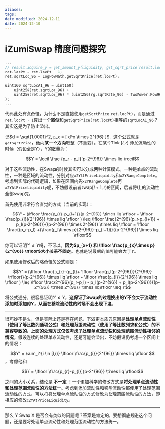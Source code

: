 ```yaml
---
aliases: 
tags: 
date_modified: 2024-12-11
date: 2024-12-10
---
```


# iZumiSwap 精度问题探究

```rust
...
// result.acquire_y = get_amount_y(liquidity, get_sqrt_price(result.loc_pt), sqrt_price_r_96, sqrt_rate_96(), false);
ret.locPt = ret.locPt - 1;
ret.sqrtLoc_96 = LogPowMath.getSqrtPrice(ret.locPt);

uint160 sqrtLocA1_96 = uint160(
    uint256(ret.sqrtLoc_96) +
    uint256(ret.sqrtLoc_96) * (uint256(rg.sqrtRate_96) - TwoPower.Pow96) / TwoPower.Pow96
);
...
```

代码此处有点奇怪，为什么不是直接使用`getSqrtPrice(ret.locPt)`，而是通过`ret.locPt - 1`算出一个**貌似**和`getSqrtPrice(ret.locPt)`相等的`sqrtLocA1_96`？其实这是为了防止溢出。

记$d = \sqrt{1.0001}^2, p_x = [ d^x \times 2^{96} ]$，这个公式就是`getSqrtPrice`，他向**某一个方向**取整（不重要）。在某个Tick $[l,r)$ 添加流动性的时候（假设全是Y），Y的数量为：

$$Y = \lceil \frac {p_r - p_l}{p-2^{96}}  \times liq \rceil$$

对于这些流动性，在Swap的时候其实可以分成两种计算模式。一种是单点的流动性，一种是区域的流动性，分别对应`x2YAtPriceLiquidity`和`x2YRangeComplete`。考虑到实际的代码逻辑，如果在区间内先`x2YRangeComplete`再 `x2YAtPriceLiquidity`呢，不妨假设前者swap$[l+1, r)$的区间，后者将$l$上的流动性全部swap完。

首先使用非常符合直觉的方式（当前的实现）：

$$Y'= (\lfloor \frac{p_{r}-p_{l+1}}{p-2^{96}} \times liq \rfloor + \lfloor \frac{p_{l}}{2^{96}} \times liq \rfloor )  
\leq \lfloor \frac{2^{96}(p_r-p_{l+1}) + p_l(p-2^{96})}{(p-2^{96}) \times 2^{96}} \times liq \rfloor 
= \lfloor \frac{(p_r-p_l) +(\frac{p_l\times p}{2^{96}}-p_{l+1})}{(p-2^{96})} \times liq \rfloor$$

你可以证明$Y' \leq Y$吗，不可以。**因为$p_{x+1} 和 \lfloor \frac{p_{x}\times p}{2^{96}} \rfloor$大小关系不固定**。也就是说最后的值可能会大于$Y$。

如果使用修改后的略奇怪的公式则是：

$$Y'
= (\lfloor \frac{p_{r}-(p_{l}+ \lfloor \frac{p_l(p-2^{96})}{2^{96}} \rfloor)}{p-2^{96}} \times liq \rfloor + \lfloor \frac{p_{l}}{2^{96}} \times liq \rfloor ) 
\leq \lfloor \frac{2^{96}(p_r-p_l) - p_l(p-2^{96}) + p_l(p-2^{96})}{(p-2^{96}) \times 2^{96}} \times liq\rfloor 
\leq Y$$

将公式通分，很容易证明$Y' \leq Y$，**这保证了Swap的过程换出的Y不会大于流动性添加时添加的Y，从而在移除流动性的时候不会出现下溢**。


---

很巧妙不是么，但是实际上还是存在问题。下溢更本质的原因是**处理单点流动性（使用了等比数列通项公式）和处理范围流动性（使用了等比数列求和公式）的不兼容导致的。上面的处理方式仅仅考虑了处理单点流动性和处理范围流动性相邻的情况**。假设连续的处理单点流动性，还是可能会溢出，不妨假设仍考虑一个区间上的情况：

$$Y' = \sum_i^{i \in [l,r)} \lfloor \frac{p_{i}}{2^{96}} \times liq \rfloor $$，考虑他和 

$$Y = \lfloor \frac{p_{r}-p_{l}}{p-2^{96}} \times liq \rfloor$$

之间的大小关系，结论是 **不一定** ！一个更加科学的修改方式是**将处理单点流动性和处理范围流动性的方法统一**。考虑到添加流动性和移除流动性都使用了处理范围流动性的方式，可以将将处理单点流动性的方式修改为处理范围流动性的方法，即相应的修改`x2YAtPriceLiquidity`。

---

那么 Y Swap X 是否会有类似的问题呢？答案是肯定的。要想彻底规避这个问题，还是要将处理单点流动性和处理范围流动性的方法统一。
